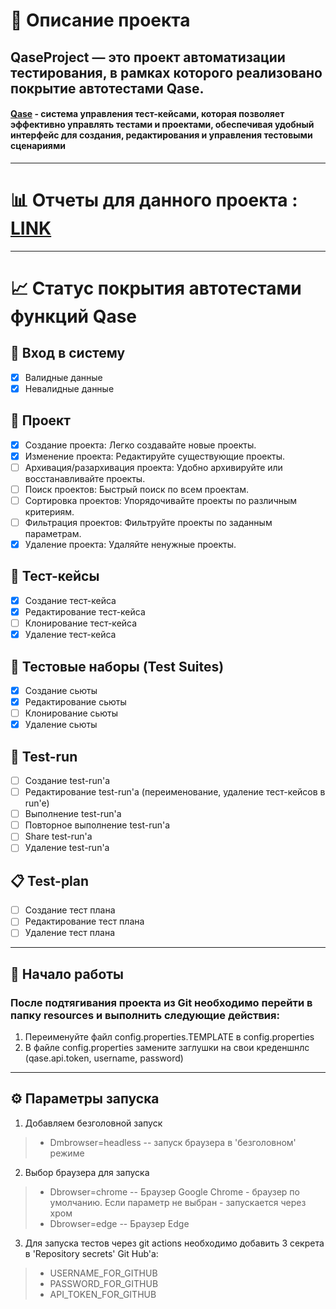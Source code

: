 # 📅 Описание проекта
## QaseProject — это проект автоматизации тестирования, в рамках которого реализовано покрытие автотестами Qase.
#### [Qase](https://qase.io/ "Qase - Test management platform") - система управления тест-кейсами, которая позволяет эффективно управлять тестами и проектами, обеспечивая удобный интерфейс для создания, редактирования и управления тестовыми сценариями

---
# 📊 Отчеты для данного проекта : [LINK](https://romanivanov-atom.github.io/QaseProject) 

---

# 📈 Статус покрытия автотестами функций Qase
## 🔑 Вход в систему
- [x] Валидные данные
- [x] Невалидные данные
## 📂 Проект
- [x] Создание проекта: Легко создавайте новые проекты.
- [x] Изменение проекта: Редактируйте существующие проекты.
- [ ] Архивация/разархивация проекта: Удобно архивируйте или восстанавливайте проекты.
- [ ] Поиск проектов: Быстрый поиск по всем проектам.
- [ ] Сортировка проектов: Упорядочивайте проекты по различным критериям.
- [ ] Фильтрация проектов: Фильтруйте проекты по заданным параметрам.
- [x] Удаление проекта: Удаляйте ненужные проекты.
## 🧪 Тест-кейсы
- [x] Создание тест-кейса
- [x] Редактирование тест-кейса
- [ ] Клонирование тест-кейса
- [x] Удаление тест-кейса
## 📁 Тестовые наборы (Test Suites)
- [x] Создание сьюты
- [x] Редактирование сьюты
- [ ] Клонирование сьюты
- [x] Удаление сьюты
## 🏃 Test-run
- [ ] Создание test-run'a
- [ ] Редактирование test-run'a (переименование, удаление тест-кейсов в run'e)
- [ ] Выполнение test-run'a
- [ ] Повторное выполнение test-run'a
- [ ] Share test-run'a
- [ ] Удаление test-run'a
## 📋 Test-plan
- [ ] Создание тест плана
- [ ] Редактирование тест плана
- [ ] Удаление тест плана

---

## 🚀 Начало работы
### После подтягивания проекта из Git необходимо перейти в папку **resources** и выполнить следующие действия:
1. Переименуйте файл config.properties.TEMPLATE в config.properties
2. В файле config.properties замените заглушки на свои креденшнлс (qase.api.token, username, password)

---

## ⚙️ Параметры запуска
1) Добавляем безголовной запуск
> - Dmbrowser=headless   -- запуск браузера в 'безголовном' режиме
 
2) Выбор браузера для запуска
> - Dbrowser=chrome   -- Браузер Google Chrome - браузер по умолчанию. Если параметр не выбран - запускается через хром
> - Dbrowser=edge   -- Браузер Edge

3) Для запуска тестов через git actions необходимо добавить 3 секрета в 'Repository secrets' Git Hub'a:
> - USERNAME_FOR_GITHUB
> - PASSWORD_FOR_GITHUB
> - API_TOKEN_FOR_GITHUB
